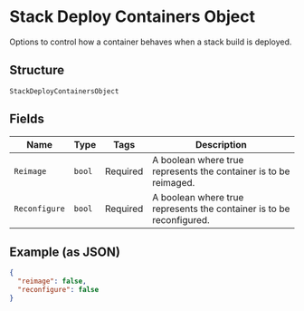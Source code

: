 
# Stack Deploy Containers Object

Options to control how a container behaves when a stack build is deployed.

## Structure

`StackDeployContainersObject`

## Fields

| Name | Type | Tags | Description |
|  --- | --- | --- | --- |
| `Reimage` | `bool` | Required | A boolean where true represents the container is to be reimaged. |
| `Reconfigure` | `bool` | Required | A boolean where true represents the container is to be reconfigured. |

## Example (as JSON)

```json
{
  "reimage": false,
  "reconfigure": false
}
```

